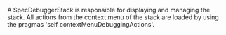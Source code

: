 A SpecDebuggerStack is responsible for displaying and managing the stack. All actions from the context menu of the stack are loaded by using the pragmas 'self contextMenuDebuggingActions'.